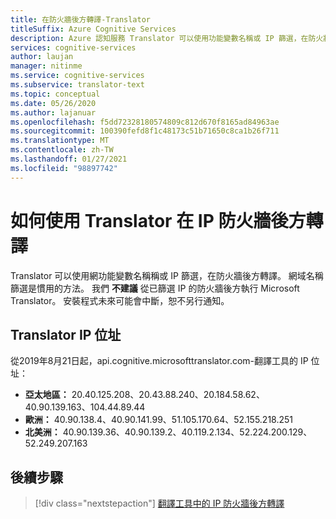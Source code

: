 ```yaml
---
title: 在防火牆後方轉譯-Translator
titleSuffix: Azure Cognitive Services
description: Azure 認知服務 Translator 可以使用功能變數名稱或 IP 篩選，在防火牆後方轉譯。
services: cognitive-services
author: laujan
manager: nitinme
ms.service: cognitive-services
ms.subservice: translator-text
ms.topic: conceptual
ms.date: 05/26/2020
ms.author: lajanuar
ms.openlocfilehash: f5dd72328180574809c812d670f8165ad84963ae
ms.sourcegitcommit: 100390fefd8f1c48173c51b71650c8ca1b26f711
ms.translationtype: MT
ms.contentlocale: zh-TW
ms.lasthandoff: 01/27/2021
ms.locfileid: "98897742"
---
```

# <a name="how-to-translate-behind-ip-firewalls-with-translator"></a>如何使用 Translator 在 IP 防火牆後方轉譯

Translator 可以使用網功能變數名稱稱或 IP 篩選，在防火牆後方轉譯。 網域名稱篩選是慣用的方法。 我們 **不建議** 從已篩選 IP 的防火牆後方執行 Microsoft Translator。 安裝程式未來可能會中斷，恕不另行通知。

## <a name="translator-ip-addresses"></a>Translator IP 位址
從2019年8月21日起，api.cognitive.microsofttranslator.com-翻譯工具的 IP 位址：

* **亞太地區：** 20.40.125.208、20.43.88.240、20.184.58.62、40.90.139.163、104.44.89.44
* **歐洲：** 40.90.138.4、40.90.141.99、51.105.170.64、52.155.218.251
* **北美洲：** 40.90.139.36、40.90.139.2、40.119.2.134、52.224.200.129、52.249.207.163

## <a name="next-steps"></a>後續步驟
> [!div class="nextstepaction"]
> [翻譯工具中的 IP 防火牆後方轉譯](reference/v3-0-translate.md)
